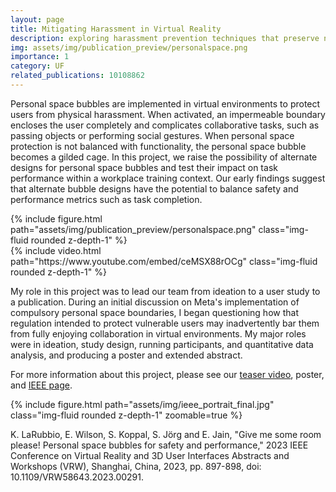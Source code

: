 ```yaml
---
layout: page
title: Mitigating Harassment in Virtual Reality
description: exploring harassment prevention techniques that preserve natural user interactions
img: assets/img/publication_preview/personalspace.png
importance: 1
category: UF
related_publications: 10108862
---
```



Personal space bubbles are implemented in virtual environments to protect users from physical harassment. When activated, an impermeable boundary encloses the user completely and complicates collaborative tasks, such as passing objects or performing social gestures. When personal space protection is not balanced with functionality, the personal space bubble becomes a gilded cage. In this project, we raise the possibility of alternate designs for personal space bubbles and test their impact on task performance within a workplace training context. Our early findings suggest that alternate bubble designs have the potential to balance safety and performance metrics such as task completion.

<div class="row mt-3">
    <div class="col-sm mt-3 mt-md-0">
        {% include figure.html path="assets/img/publication_preview/personalspace.png" class="img-fluid rounded z-depth-1" %}
    </div>
    <div class="col-sm mt-3 mt-md-0">
        {% include video.html path="https://www.youtube.com/embed/ceMSX88rOCg" class="img-fluid rounded z-depth-1" %}
    </div>
</div>

My role in this project was to lead our team from ideation to a user study to a publication. During an initial discussion on Meta's implementation of compulsory personal space boundaries, I began questioning how that regulation intended to protect vulnerable users may inadvertently bar them from fully enjoying collaboration in virtual environments. My major roles were in ideation, study design, running participants, and quantitative data analysis, and producing a poster and extended abstract.

For more information about this project, please see our <a href="https://www.youtube.com/watch?v=ceMSX88rOCg">teaser video</a>, poster, and <a href="https://ieeexplore.ieee.org/document/10108862">IEEE page</a>.





<div class="row mt-3">
    <div class="col-sm mt-3 mt-md-0">
        {% include figure.html path="assets/img/ieee_portrait_final.jpg" class="img-fluid rounded z-depth-1" zoomable=true %}
    </div>
</div>

K. LaRubbio, E. Wilson, S. Koppal, S. Jörg and E. Jain, "Give me some room please! Personal space bubbles for safety and performance," 2023 IEEE Conference on Virtual Reality and 3D User Interfaces Abstracts and Workshops (VRW), Shanghai, China, 2023, pp. 897-898, doi: 10.1109/VRW58643.2023.00291.


